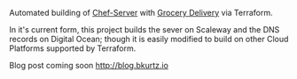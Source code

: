 Automated building of [Chef-Server](https://docs.chef.io/install_server.html) with [Grocery Delivery](https://github.com/facebook/grocery-delivery) via Terraform.

In it's current form, this project builds the sever on Scaleway and the DNS records on Digital Ocean; though it is easily modified to build on other Cloud Platforms supported by Terraform. 

Blog post coming soon http://blog.bkurtz.io
